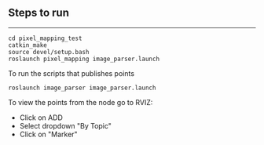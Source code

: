 ## Steps to run
---

```shell
cd pixel_mapping_test
catkin_make
source devel/setup.bash
roslaunch pixel_mapping image_parser.launch
```
To run the scripts that publishes points

```shell
roslaunch image_parser image_parser.launch
```
To view the points from the node go to RVIZ:

* Click on ADD
* Select dropdown "By Topic"
* Click on "Marker"